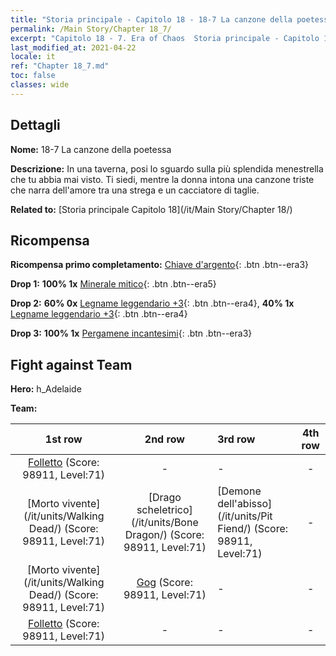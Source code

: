 ```yaml
---
title: "Storia principale - Capitolo 18 - 18-7 La canzone della poetessa"
permalink: /Main Story/Chapter 18_7/
excerpt: "Capitolo 18 - 7. Era of Chaos  Storia principale - Capitolo 18_7. 18-7 La canzone della poetessa"
last_modified_at: 2021-04-22
locale: it
ref: "Chapter 18_7.md"
toc: false
classes: wide
---
```


## Dettagli

 **Nome:** 18-7 La canzone della poetessa

 **Descrizione:** In una taverna, posi lo sguardo sulla più splendida menestrella che tu abbia mai visto. Ti siedi, mentre la donna intona una canzone triste che narra dell'amore tra una strega e un cacciatore di taglie.

 **Related to:** [Storia principale Capitolo 18](/it/Main Story/Chapter 18/)

## Ricompensa

 **Ricompensa primo completamento:** [Chiave d'argento](/ItemsIT/con_693/){: .btn .btn--era3}

 **Drop 1:** **100% 1x** [Minerale mitico](/ItemsIT/mat_61/){: .btn .btn--era5}

 **Drop 2:** **60% 0x** [Legname leggendario +3](/ItemsIT/mat_55/){: .btn .btn--era4}, **40% 1x** [Legname leggendario +3](/ItemsIT/mat_55/){: .btn .btn--era4}

 **Drop 3:** **100% 1x** [Pergamene incantesimi](/ItemsIT/con_694/){: .btn .btn--era3}


## Fight against Team
 **Hero:** h_Adelaide

 **Team:**


  | 1st row | 2nd row | 3rd row | 4th row |
  |:----:|:----:|:----|:----:|
  | [Folletto](/it/units/Imp/) (Score: 98911, Level:71)  | - | - | - |
  | [Morto vivente](/it/units/Walking Dead/) (Score: 98911, Level:71)  | [Drago scheletrico](/it/units/Bone Dragon/) (Score: 98911, Level:71)  | [Demone dell'abisso](/it/units/Pit Fiend/) (Score: 98911, Level:71)  | - |
  | [Morto vivente](/it/units/Walking Dead/) (Score: 98911, Level:71)  | [Gog](/it/units/Gog/) (Score: 98911, Level:71)  | - | - |
  | [Folletto](/it/units/Imp/) (Score: 98911, Level:71)  | - | - | - |


